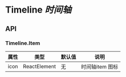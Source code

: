 # Timeline *时间轴*

<example />

## API

### Timeline.Item

| 属性 | 类型 | 默认值 | 说明 |
| --- | --- | --- | --- |
| icon | ReactElement | 无 | 时间轴item 图标 |

